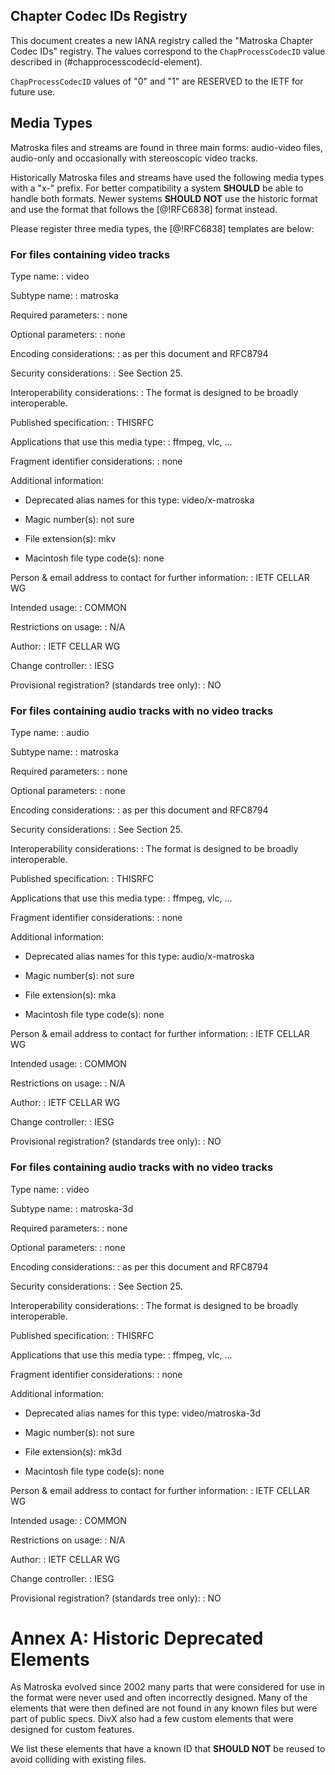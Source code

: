 


## Chapter Codec IDs Registry

This document creates a new IANA registry called the "Matroska Chapter Codec IDs" registry.
The values correspond to the `ChapProcessCodecID` value described in (#chapprocesscodecid-element).

`ChapProcessCodecID` values of "0" and "1" are RESERVED to the IETF for future use.

## Media Types

Matroska files and streams are found in three main forms: audio-video files, audio-only and occasionally with stereoscopic video tracks.

Historically Matroska files and streams have used the following media types with a "x-" prefix.
For better compatibility a system **SHOULD** be able to handle both formats.
Newer systems **SHOULD NOT** use the historic format and use the format that follows the [@!RFC6838] format instead.

Please register three media types, the [@!RFC6838] templates are below:

### For files containing video tracks

Type name:
: video

Subtype name:
: matroska

Required parameters:
: none

Optional parameters:
: none

Encoding considerations:
: as per this document and RFC8794

Security considerations:
: See Section 25.

Interoperability considerations:
: The format is designed to be broadly interoperable.

Published specification:
: THISRFC

Applications that use this media type:
: ffmpeg, vlc, ...

Fragment identifier considerations:
: none

Additional information:

  - Deprecated alias names for this type: video/x-matroska

  - Magic number(s): not sure

  - File extension(s): mkv

  - Macintosh file type code(s): none

Person & email address to contact for further information:
: IETF CELLAR WG

Intended usage:
: COMMON

Restrictions on usage:
: N/A

Author:
: IETF CELLAR WG

Change controller:
: IESG

Provisional registration? (standards tree only):
: NO

### For files containing audio tracks with no video tracks

Type name:
: audio

Subtype name:
: matroska

Required parameters:
: none

Optional parameters:
: none

Encoding considerations:
: as per this document and RFC8794

Security considerations:
: See Section 25.

Interoperability considerations:
: The format is designed to be broadly interoperable.

Published specification:
: THISRFC

Applications that use this media type:
: ffmpeg, vlc, ...

Fragment identifier considerations:
: none

Additional information:

  - Deprecated alias names for this type: audio/x-matroska

  - Magic number(s): not sure

  - File extension(s): mka

  - Macintosh file type code(s): none

Person & email address to contact for further information:
: IETF CELLAR WG

Intended usage:
: COMMON

Restrictions on usage:
: N/A

Author:
: IETF CELLAR WG

Change controller:
: IESG

Provisional registration? (standards tree only):
: NO

### For files containing audio tracks with no video tracks

Type name:
: video

Subtype name:
: matroska-3d

Required parameters:
: none

Optional parameters:
: none

Encoding considerations:
: as per this document and RFC8794

Security considerations:
: See Section 25.

Interoperability considerations:
: The format is designed to be broadly interoperable.

Published specification:
: THISRFC

Applications that use this media type:
: ffmpeg, vlc, ...

Fragment identifier considerations:
: none

Additional information:

  - Deprecated alias names for this type: video/matroska-3d

  - Magic number(s): not sure

  - File extension(s): mk3d

  - Macintosh file type code(s): none

Person & email address to contact for further information:
: IETF CELLAR WG

Intended usage:
: COMMON

Restrictions on usage:
: N/A

Author:
: IETF CELLAR WG

Change controller:
: IESG

Provisional registration? (standards tree only):
: NO

# Annex A: Historic Deprecated Elements

As Matroska evolved since 2002 many parts that were considered for use in the format were never
used and often incorrectly designed. Many of the elements that were then defined are not
found in any known files but were part of public specs. DivX also had a few custom elements that
were designed for custom features.

We list these elements that have a known ID that **SHOULD NOT** be reused to avoid colliding
with existing files.

